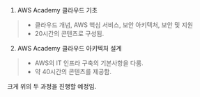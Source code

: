 1. AWS Academy 클라우드 기초

> * 클라우드 개념, AWS 핵심 서비스, 보안 아키텍처, 보안 및 지원  
> * 20시간의 콘텐츠로 구성됨.

2. AWS Academy 클라우드 아키텍처 설계

> * AWS의 IT 인프라 구축의 기본사항을 다룸.  
> * 약 40시간의 콘텐츠를 제공함.
 
크게 위의 두 과정을 진행할 예정임. 
